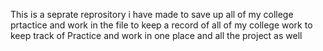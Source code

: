 This is a seprate reprository i have made to save up all of my college prtactice and work in the file to keep a record of all of my college work to keep track of Practice and work in one place and all the project as well
